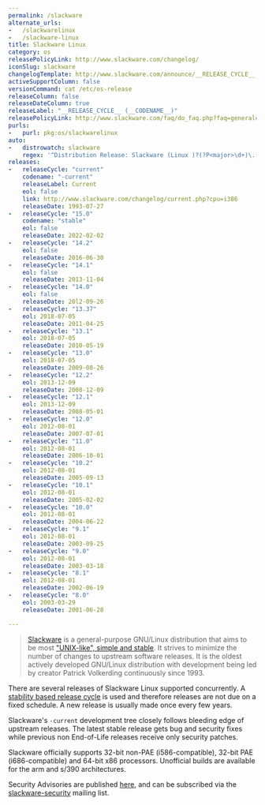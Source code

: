 ```yaml
---
permalink: /slackware
alternate_urls:
-   /slackwarelinux
-   /slackware-linux
title: Slackware Linux
category: os
releasePolicyLink: http://www.slackware.com/changelog/
iconSlug: slackware
changelogTemplate: http://www.slackware.com/announce/__RELEASE_CYCLE__.php
activeSupportColumn: false
versionCommand: cat /etc/os-release
releaseColumn: false
releaseDateColumn: true
releaseLabel: "__RELEASE_CYCLE__ (__CODENAME__)"
releasePolicyLink: http://www.slackware.com/faq/do_faq.php?faq=general#4
purls:
-   purl: pkg:os/slackwarelinux
auto:
-   distrowatch: slackware
    regex: '^Distribution Release: Slackware (Linux )?(?P<major>\d+)\.(?P<minor>\d+)$'
releases:
-   releaseCycle: "current"
    codename: "-current"
    releaseLabel: Current
    eol: false
    link: http://www.slackware.com/changelog/current.php?cpu=i386
    releaseDate: 1993-07-27
-   releaseCycle: "15.0"
    codename: "stable"
    eol: false
    releaseDate: 2022-02-02
-   releaseCycle: "14.2"
    eol: false
    releaseDate: 2016-06-30
-   releaseCycle: "14.1"
    eol: false
    releaseDate: 2013-11-04
-   releaseCycle: "14.0"
    eol: false
    releaseDate: 20l2-09-26
-   releaseCycle: "13.37"
    eol: 2018-07-05
    releaseDate: 2011-04-25
-   releaseCycle: "13.1"
    eol: 2018-07-05
    releaseDate: 2010-05-19
-   releaseCycle: "13.0"
    eol: 2018-07-05
    releaseDate: 2009-08-26
-   releaseCycle: "12.2"
    eol: 2013-12-09
    releaseDate: 2008-12-09
-   releaseCycle: "12.1"
    eol: 2013-12-09
    releaseDate: 2008-05-01
-   releaseCycle: "12.0"
    eol: 2012-08-01
    releaseDate: 2007-07-01
-   releaseCycle: "11.0"
    eol: 2012-08-01
    releaseDate: 2006-10-01
-   releaseCycle: "10.2"
    eol: 2012-08-01
    releaseDate: 2005-09-13
-   releaseCycle: "10.1"
    eol: 2012-08-01
    releaseDate: 2005-02-02
-   releaseCycle: "10.0"
    eol: 2012-08-01
    releaseDate: 2004-06-22
-   releaseCycle: "9.1"
    eol: 2012-08-01
    releaseDate: 2003-09-25
-   releaseCycle: "9.0"
    eol: 2012-08-01
    releaseDate: 2003-03-18
-   releaseCycle: "8.1"
    eol: 2012-08-01
    releaseDate: 2002-06-19
-   releaseCycle: "8.0"
    eol: 2003-03-29
    releaseDate: 2001-06-28

---
```


> [Slackware](http://www.slackware.com/) is a general-purpose GNU/Linux distribution that aims to be most ["UNIX-like", simple and stable](http://www.slackware.com/info/). It strives to minimize the number of changes to upstream software releases.  It is the oldest actively developed GNU/Linux distribution with development being led by creator Patrick Volkerding continuously since 1993.

There are several releases of Slackware Linux supported concurrently.  A [stability based release cycle](http://www.slackware.com/faq/do_faq.php?faq=general#4) is used and therefore releases are not due on a fixed schedule. A new release is usually made once every few years.

Slackware's `-current` development tree closely follows bleeding edge of upstream releases. The latest stable release gets bug and security fixes while previous non End-of-Life releases receive only security patches.

Slackware officially supports 32-bit non-PAE (i586-compatible), 32-bit PAE (i686-compatible) and 64-bit x86 processors.  Unofficial builds are available for the arm and s/390 architectures.

Security Advisories are published [here](http://www.slackware.com/security/), and can be subscribed via the [slackware-security](http://www.slackware.com/lists/) mailing list.
